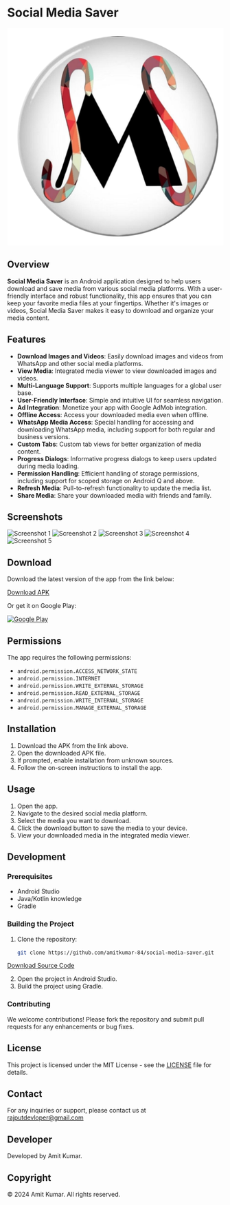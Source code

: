 # Social Media Saver

![App Icon](app/src/main/res/drawable/icon_tr.png)

## Overview

**Social Media Saver** is an Android application designed to help users download and save media from various social media platforms. With a user-friendly interface and robust functionality, this app ensures that you can keep your favorite media files at your fingertips. Whether it's images or videos, Social Media Saver makes it easy to download and organize your media content.

## Features

- **Download Images and Videos**: Easily download images and videos from WhatsApp and other social media platforms.
- **View Media**: Integrated media viewer to view downloaded images and videos.
- **Multi-Language Support**: Supports multiple languages for a global user base.
- **User-Friendly Interface**: Simple and intuitive UI for seamless navigation.
- **Ad Integration**: Monetize your app with Google AdMob integration.
- **Offline Access**: Access your downloaded media even when offline.
- **WhatsApp Media Access**: Special handling for accessing and downloading WhatsApp media, including support for both regular and business versions.
- **Custom Tabs**: Custom tab views for better organization of media content.
- **Progress Dialogs**: Informative progress dialogs to keep users updated during media loading.
- **Permission Handling**: Efficient handling of storage permissions, including support for scoped storage on Android Q and above.
- **Refresh Media**: Pull-to-refresh functionality to update the media list.
- **Share Media**: Share your downloaded media with friends and family.

## Screenshots

![Screenshot 1](https://github.com/Amit-Kumar84/Social_Media_Saver/tree/master/app/assest/screenshot/img5.jpg)
![Screenshot 2](https://github.com/Amit-Kumar84/Social_Media_Saver/blob/master/app/assest/screenshot/img1.jpg)
![Screenshot 3](https://github.com/Amit-Kumar84/Social_Media_Saver/blob/master/app/assest/screenshot/img2.jpg)
![Screenshot 4](https://github.com/Amit-Kumar84/Social_Media_Saver/blob/master/app/assest/screenshot/img3.jpg)
![Screenshot 5](https://github.com/Amit-Kumar84/Social_Media_Saver/blob/master/app/assest/screenshot/img4.jpg)


## Download

Download the latest version of the app from the link below:


[Download APK](https://github.com/Amit-Kumar84/Social_Media_Saver/blob/master/app/release/app-debug.apk)

Or get it on Google Play:

[![Google Play](https://play.google.com/intl/en_us/badges/images/generic/en_badge_web_generic.png)](https://play.google.com/store/apps/details?id=com.rajputdev.mediasaver)

## Permissions

The app requires the following permissions:

- `android.permission.ACCESS_NETWORK_STATE`
- `android.permission.INTERNET`
- `android.permission.WRITE_EXTERNAL_STORAGE`
- `android.permission.READ_EXTERNAL_STORAGE`
- `android.permission.WRITE_INTERNAL_STORAGE`
- `android.permission.MANAGE_EXTERNAL_STORAGE`

## Installation

1. Download the APK from the link above.
2. Open the downloaded APK file.
3. If prompted, enable installation from unknown sources.
4. Follow the on-screen instructions to install the app.

## Usage

1. Open the app.
2. Navigate to the desired social media platform.
3. Select the media you want to download.
4. Click the download button to save the media to your device.
5. View your downloaded media in the integrated media viewer.

## Development

### Prerequisites

- Android Studio
- Java/Kotlin knowledge
- Gradle

### Building the Project

1. Clone the repository:
    ```sh
    git clone https://github.com/amitkumar-84/social-media-saver.git
    ```
[Download Source Code](https://github.com/Amit-Kumar84/Social_Media_Saver/archive/refs/heads/master.zip)

2. Open the project in Android Studio.
3. Build the project using Gradle.

### Contributing

We welcome contributions! Please fork the repository and submit pull requests for any enhancements or bug fixes.

## License

This project is licensed under the MIT License - see the [LICENSE](LICENSE) file for details.

## Contact

For any inquiries or support, please contact us at rajputdevloper@gmail.com

## Developer

Developed by Amit Kumar.

## Copyright

© 2024 Amit Kumar. All rights reserved.